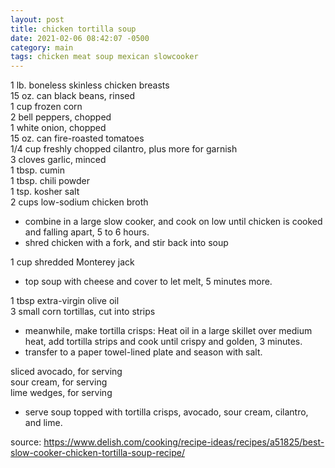 ```yaml
---
layout: post
title: chicken tortilla soup
date: 2021-02-06 08:42:07 -0500
category: main
tags: chicken meat soup mexican slowcooker
---
```


1 lb. boneless skinless chicken breasts  
15 oz. can black beans, rinsed  
1 cup frozen corn  
2 bell peppers, chopped  
1 white onion, chopped  
15 oz. can fire-roasted tomatoes  
1/4 cup freshly chopped cilantro, plus more for garnish  
3 cloves garlic, minced  
1 tbsp. cumin  
1 tbsp. chili powder  
1 tsp. kosher salt  
2 cups low-sodium chicken broth  
* combine in a large slow cooker, and cook on low until chicken is cooked and falling apart, 5 to 6 hours.
* shred chicken with a fork, and stir back into soup

1 cup shredded Monterey jack  
* top soup with cheese and cover to let melt, 5 minutes more.

1 tbsp extra-virgin olive oil  
3 small corn tortillas, cut into strips  
* meanwhile, make tortilla crisps: Heat oil in a large skillet over medium heat, add tortilla strips and cook until crispy and golden, 3 minutes.
* transfer to a paper towel-lined plate and season with salt.

sliced avocado, for serving  
sour cream, for serving  
lime wedges, for serving  
* serve soup topped with tortilla crisps, avocado, sour cream, cilantro, and lime. 

source: <https://www.delish.com/cooking/recipe-ideas/recipes/a51825/best-slow-cooker-chicken-tortilla-soup-recipe/>
